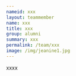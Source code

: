 ```yaml
---
nameid: xxx
layout: teammember
name: xxx
title: xxx
group: alumni
summary: xxx 
permalink: /team/xxx
image: /img/jeanine1.jpg
---
```


xxxx
